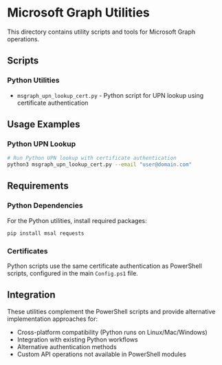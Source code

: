 # Microsoft Graph Utilities

This directory contains utility scripts and tools for Microsoft Graph operations.

## Scripts

### Python Utilities
- `msgraph_upn_lookup_cert.py` - Python script for UPN lookup using certificate authentication

## Usage Examples

### Python UPN Lookup
```bash
# Run Python UPN lookup with certificate authentication
python3 msgraph_upn_lookup_cert.py --email "user@domain.com"
```

## Requirements

### Python Dependencies
For the Python utilities, install required packages:
```bash
pip install msal requests
```

### Certificates
Python scripts use the same certificate authentication as PowerShell scripts, configured in the main `Config.ps1` file.

## Integration

These utilities complement the PowerShell scripts and provide alternative implementation approaches for:
- Cross-platform compatibility (Python runs on Linux/Mac/Windows)
- Integration with existing Python workflows
- Alternative authentication methods
- Custom API operations not available in PowerShell modules